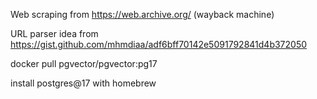 
Web scraping from https://web.archive.org/ (wayback machine)


URL parser idea from https://gist.github.com/mhmdiaa/adf6bff70142e5091792841d4b372050

docker pull pgvector/pgvector:pg17

install postgres@17 with homebrew